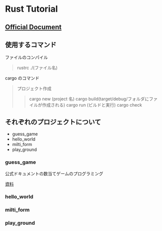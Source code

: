 # Rust Tutorial

## [Official Document](https://doc.rust-jp.rs/book-ja/title-page.html)

## 使用するコマンド

ファイルのコンパイル

> rustrc ./(ファイル名)

cargo のコマンド

> プロジェクト作成
>
> > cargo new (project 名)
> > cargo build(target/debug/フォルダにファイルが作成される)
> > cargo run (ビルドと実行)
> > cargo check

## それぞれのプロジェクトについて

- guess_game
- hello_world
- milti_form
- play_ground

### guess_game

公式ドキュメントの数当てゲームのプログラミング

[資料](https://doc.rust-jp.rs/book-ja/ch02-00-guessing-game-tutorial.html)

### hello_world

### milti_form

### play_ground
